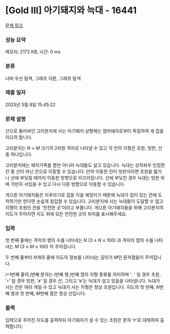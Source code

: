 # [Gold III] 아기돼지와 늑대 - 16441 

[문제 링크](https://www.acmicpc.net/problem/16441) 

### 성능 요약

메모리: 2172 KB, 시간: 0 ms

### 분류

너비 우선 탐색, 그래프 이론, 그래프 탐색

### 제출 일자

2025년 5월 8일 15:45:22

### 문제 설명

<p>산으로 둘러싸인 고리분지에 사는 아기돼지 삼형제는 엄마돼지로부터 독립하여 새 집을 지으려 합니다.</p>

<p>고리분지는 <em>N</em> × <em>M</em> 크기의 2차원 격자로 나타낼 수 있고 각 칸의 지형은 초원, 빙판, 산 중 하나입니다.</p>

<p>고리분지에는 돼지가족들 뿐만 아니라 늑대들도 살고 있습니다. 늑대는 상하좌우 인접한 칸 중 산이 아닌 칸으로 이동할 수 있습니다. 만약 이동한 칸이 빙판이라면 초원을 밟거나 산에 부딪칠 때까지 이동한 방향으로 미끄러집니다. 산에 부딪친 경우 늑대는 빙판 위에 가만히 서있을 수 있고 다시 다른 방향으로 이동할 수 있습니다.</p>

<p>게으른 아기돼지들은 지푸라기로 집을 지을 예정이기 때문에 늑대가 집이 있는 칸에 도착하기만 한다면 손쉽게 침입할 수 있습니다. 고리분지에 사는 늑대들이 도달할 수 없고 지형이 초원인 칸을 '안전한 곳'이라고 부릅니다. 게으른 아기돼지들을 위해 고리분지의 지도가 주어지면 지도 위에 모든 안전한 곳의 위치를 표시해주세요.</p>

### 입력 

 <p>첫 번째 줄에는 격자의 행의 수를 나타내는 <em>N</em> (3 ≤ <em>N</em> ≤ 100) 과 격자의 열의 수를 나타내는 <em>M</em> (3 ≤ <em>M</em> ≤ 100) 이 주어집니다.</p>

<p>두 번째 줄부터 <em>N</em>개의 줄에 지도의 정보를 나타내는 길이가 <em>M</em>인 문자열들이 주어집니다. </p>

<p><em>i</em>+1번째 줄의 <em>j</em>번째 문자는 <em>i</em>번째 행 <em>j</em>번째 열의 지형 종류를 의미하며 '<code>.</code>' 일 경우 초원, '<code>+</code>' 일 경우 빙판, '<code>#</code>' 일 경우 산, 그리고 '<code>W</code>'는 늑대가 살고 있음을 나타냅니다. 늑대가 사는 칸은 여러 개일 수 있고 늑대가 사는 지형은 항상 초원입니다. 지도의 첫 번째, <em>N</em>번째 행과 첫 번째, <em>M</em>번째 열은 항상 산입니다.</p>

### 출력 

 <p>입력으로 주어진 지도를 출력하되 아기돼지가 살 수 있는 초원은 문자 '<code>P</code>'로 대체하여 출력합니다.</p>

